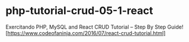 # php-tutorial-crud-05-1-react
Exercitando PHP, MySQL and React CRUD Tutorial – Step By Step Guide! [https://www.codeofaninja.com/2016/07/react-crud-tutorial.html]
